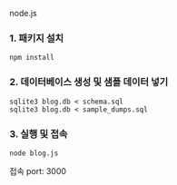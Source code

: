 
node.js

### 1. 패키지 설치
```
npm install
```
### 2. 데이터베이스 생성 및 샘플 데이터 넣기 
```
sqlite3 blog.db < schema.sql
sqlite3 blog.db < sample_dumps.sql
```
### 3. 실행 및 접속
```
node blog.js
```
접속 port: 3000
### 